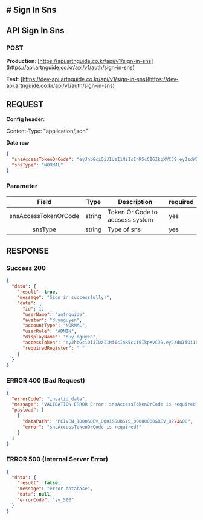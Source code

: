 ## # **Sign In Sns**

## **API Sign In Sns**

### **POST**

**Production**: [https://api.artnguide.co.kr/api/v1/sign-in-sns](https://api.artnguide.co.kr/api/v1/auth/sign-in-sns)

**Test**: [https://dev-api.artnguide.co.kr/api/v1/sign-in-sns](https://dev-api.artnguide.co.kr/api/v1/auth/sign-in-sns)

## **REQUEST**

**Config header**:

Content-Type: "application/json"

**Data raw**

```json
{
  "snsAccessTokenOrCode": "eyJhbGciOiJIUzI1NiIsInR5cCI6IkpXVCJ9.eyJzdWIiOiIxMjM0NTY3ODkwIiwibmFtZSI6IkpvaG4gRG9lIiwiaWF0IjoxNTE2MjM5MDIyfQ.SflKxwRJSMeKKF2QT4fwpMeJf36POk6yJV_adQssw5c",
  "snsType": "NORMAL"
}
```

### **Parameter**

|        Field         | Type   | Description                     | required |
| :------------------: | ------ | ------------------------------- | -------- |
| snsAccessTokenOrCode | string | Token Or Code to accsess system | yes      |
|       snsType        | string | Type of sns                     | yes      |

## **RESPONSE**

### **Success 200**

```json
{
  "data": {
    "result": true,
    "message": "Sign in successfully!",
    "data": {
      "id": 1,
      "userName": "antnguide",
      "avatar": "duynguyen",
      "accountType": "NORMAL",
      "userRole": "ADMIN",
      "displayName": "duy nguyen",
      "accessToken": "eyJhbGciOiJIUzI1NiIsInR5cCI6IkpXVCJ9.eyJzdWIiOiIxMjM0NTY3ODkwIiwibmFtZSI6IkpvaG4gRG9lIiwiaWF0IjoxNTE2MjM5MDIyfQ.SflKxwRJSMeKKF2QT4fwpMeJf36POk6yJV_adQssw5c",
      "requiredRegister": " "
    }
  }
}
```

### **ERROR 400 (Bad Request)**

```json
{
  "errorCode": "invalid_data",
  "message": "VALIDATION ERROR Error: snsAccessTokenOrCode is required!",
  "payload": [
    {
      "dataPath": "PCIVEN_1000&DEV_0001&SUBSYS_00000000&REV_02\1&08",
      "error": "snsAccessTokenOrCode is required!"
    }
  ]
}
```

### **ERROR 500 (Internal Server Error)**

```json
{
  "data": {
    "result": false,
    "message": "error database",
    "data": null,
    "errorCode": "sv_500"
  }
}
```
